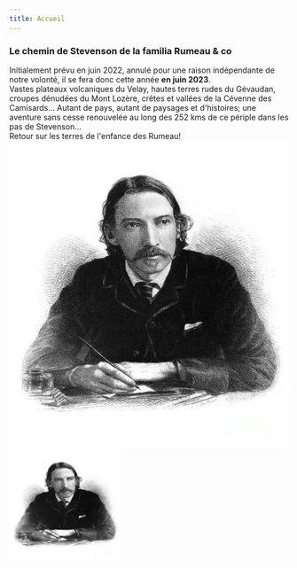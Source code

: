 ```yaml
---
title: Accueil
---
```

### Le chemin de Stevenson de la familia Rumeau & co
Initialement prévu en juin 2022, annulé pour une raison indépendante de notre volonté, il se fera donc cette année **en juin 2023**.<br>
Vastes plateaux volcaniques du Velay, hautes terres rudes du Gévaudan, croupes dénudées du Mont Lozère, crêtes et vallées de la Cévenne des Camisards... Autant de pays, autant de paysages et d'histoires; une aventure sans cesse renouvelée au long des 252 kms de ce périple dans les pas de Stevenson...<br>
Retour sur les terres de l'enfance des Rumeau!
![Stevenson](
https://raw.githubusercontent.com/LouisRumeau/test-website-repo-3796/main/images/robert-louis-stevenson-granger.jpg)
<img src="/images/robert-louis-stevenson-granger.jpg" width="200" height="200" />